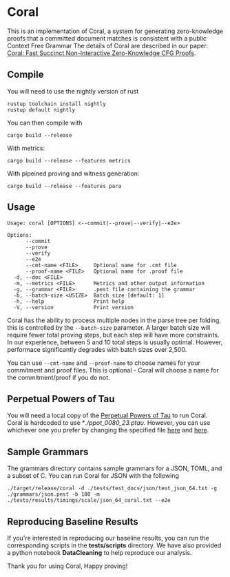 
# Coral

This is an implementation of Coral, a system for generating zero-knowledge proofs that a committed document matches is consistent with a public Context Free Grammar
The details of Coral are described in our paper: [Coral: Fast Succinct Non-Interactive Zero-Knowledge CFG Proofs](https://eprint.iacr.org/2023/1886).

## Compile

You will need to use the nightly version of rust 

```
rustup toolchain install nightly
rustup default nightly
```

You can then compile with 

```
cargo build --release
```

With metrics:
```
cargo build --release --features metrics
```

With pipeined proving and witness generation:
```
cargo build --release --features para
```


## Usage
```
Usage: coral [OPTIONS] <--commit|--prove|--verify|--e2e>

Options:
      --commit
      --prove
      --verify
      --e2e
      --cmt-name <FILE>     Optional name for .cmt file
      --proof-name <FILE>   Optional name for .proof file
  -d, --doc <FILE>
  -m, --metrics <FILE>      Metrics and other output information
  -g, --grammar <FILE>      .pest file containing the grammar
  -b, --batch-size <USIZE>  Batch size [default: 1]
  -h, --help                Print help
  -V, --version             Print version
```
Coral has the ability to process multiple nodes in the parse tree per folding, this is controlled by the `--batch-size` parameter. A larger batch size will require fewer total proving steps, but each step will have more constraints. In our experience, between 5 and 10 total steps is usually optimal. However, performace significantly degrades with batch sizes over 2,500.

You can use `--cmt-name` and `--proof-name` to choose names for your
commitment and proof files. This is optional - Coral will choose a name for the
commitment/proof if you do not. 

## Perpetual Powers of Tau 
You will need a local copy of the [Perpetual Powers of Tau](https://github.com/privacy-scaling-explorations/perpetualpowersoftau) to run Coral. Coral is hardcoded to use **./ppot_0080_23.ptau*. However, you can use whichever one you prefer by changing the specified file [here](https://github.com/eniac/coral/blob/main/src/solver.rs#L841) and [here](https://github.com/eniac/coral/blob/main/src/util.rs#L129).

## Sample Grammars
The grammars directory contains sample grammars for a JSON, TOML, and a subset of C. You can run Coral for JSON with the following
```
./target/release/coral -d ./tests/test_docs/json/test_json_64.txt -g ./grammars/json.pest -b 100 -m ./tests/results/timings/scale/json_64_coral.txt --e2e
```


## Reproducing Baseline Results
If you're interested in reproducing our baseline results, you can run the corresponding scripts in the **tests/scripts** directory. We have also provided a python notebook **DataCleaning** to help reproduce our analysis. 

Thank you for using Coral,
Happy proving!
